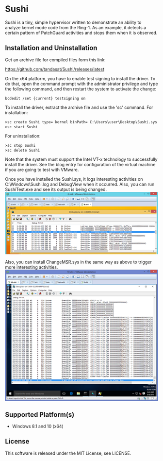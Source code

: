 Sushi
======

Sushi is a tiny, simple hypervisor written to demonstrate an ability to analyze
kernel mode code from the Ring-1. As an example, it detects a certain pattern of
PatchGuard activities and stops them when it is observed.


Installation and Uninstallation
--------------------------------

Get an archive file for compiled files form this link:

   https://github.com/tandasat/Sushi/releases/latest

On the x64 platform, you have to enable test signing to install the driver.
To do that, open the command prompt with the administrator privilege and type 
the following command, and then restart the system to activate the change:

    bcdedit /set {current} testsigning on

To install the driver, extract the archive file and use the 'sc' command. For 
installation:

    >sc create Sushi type= kernel binPath= C:\Users\user\Desktop\Sushi.sys
    >sc start Sushi

For uninstallation:

    >sc stop Sushi
    >sc delete Sushi

Note that the system must support the Intel VT-x technology to successfully
install the driver. See the blog entry for configuration of the virtual machine
if you are going to test with VMware.

Once you have installed the Sushi.sys, it logs interesting activities on 
C:\Windows\Sushi.log and DebugView when it occurred. Also, you can run 
SushiTest.exe and see its output is being changed.
![Basic Output](/img/basic_output.png)

Also, you can install ChangeMSR.sys in the same way as above to trigger more 
interesting activities.
![Detected](/img/detected.png)



Supported Platform(s)
----------------------
- Windows 8.1 and 10 (x64)


License
--------
This software is released under the MIT License, see LICENSE.
